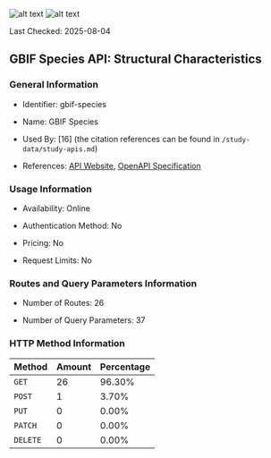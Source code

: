 ![alt text](https://img.shields.io/badge/OpenAPI_Specification-Valid-brightgreen.svg) ![alt text](https://img.shields.io/badge/Server_URL-Valid-brightgreen.svg)

Last Checked: 2025-08-04

## GBIF Species API: Structural Characteristics

### General Information

- Identifier: gbif-species

- Name: GBIF Species

- Used By: [16] (the citation references can be found in `/study-data/study-apis.md`)

- References: [API Website](https://techdocs.gbif.org/en/openapi/v1/species), [OpenAPI Specification](https://techdocs.gbif.org/openapi/checklistbank.json)

### Usage Information

- Availability: Online

- Authentication Method: No

- Pricing: No

- Request Limits: No

### Routes and Query Parameters Information

- Number of Routes: 26

- Number of Query Parameters: 37

### HTTP Method Information

| Method | Amount | Percentage |
|--------|--------|------------|
| `GET` | 26 | 96.30% |
| `POST` | 1 | 3.70% |
| `PUT` | 0 | 0.00% |
| `PATCH` | 0 | 0.00% |
| `DELETE` | 0 | 0.00% |

